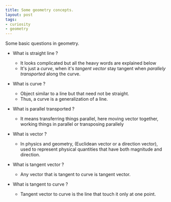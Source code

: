 ```yaml
---
title: Some geometry concepts. 
layout: post
tags:
- curiosity
- geometry 
---
```


Some basic questions in geometry.

* What is straight line ?
    * It looks complicated but all the heavy words are explained below
    * It's just a _curve_, when it's _tangent vector_ stay tangent when _parallely transported_ along the curve.

* What is curve ?
    * Object similar to a line but that need not be straight. 
    * Thus, a curve is a generalization of a line.

* What is parallel transported ?
	* It means transferring things parallel, here moving vector together, working things in parallel or transposing parallely

* What is vector ? 
    * In physics and geometry, (Euclidean vector or a direction vector), used to represent physical quantities that have both magnitude and direction.

* What is tangent vector ? 
	* Any vector that is tangent to curve is tangent vector.
	
* What is tangent to curve ?
	* Tangent vector to curve is the line that touch it only at one point.
